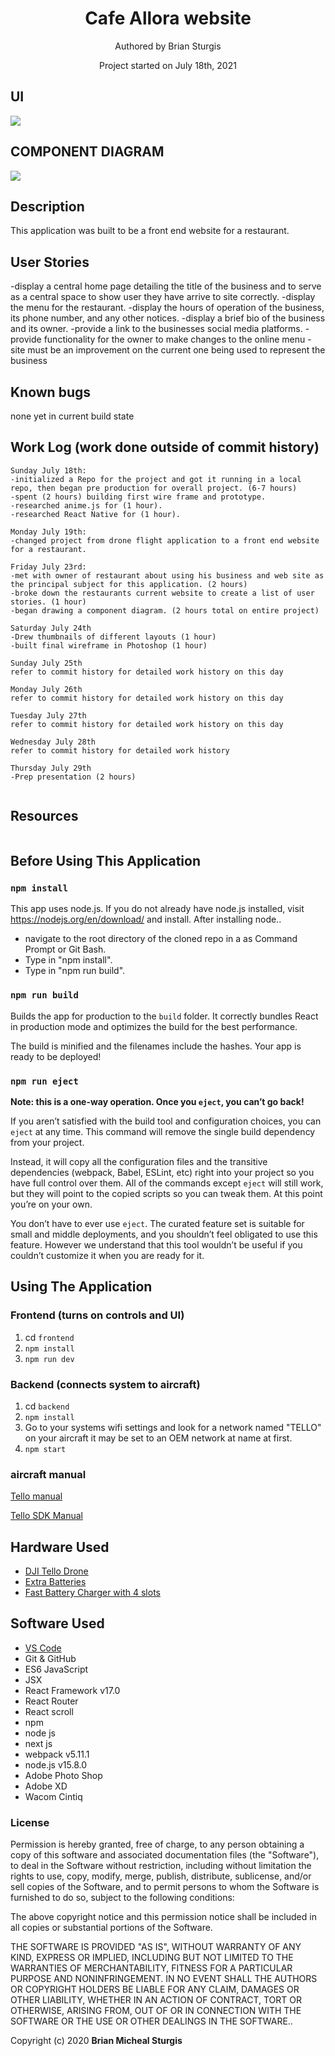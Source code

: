 <h1 align="center">Cafe Allora website  </h1>
<p align="center"> Authored by Brian Sturgis</p>
<p align="center">Project started on July 18th, 2021</p>

## UI
<img src="img/uiImg.png" width="auto" height="auto" > 

## COMPONENT DIAGRAM
<img src="img/componentDiagram.png" width="auto" height="auto" >

## Description
This application was built to be a front end website for a restaurant.  

## User Stories
-display a central home page detailing the title of the business and to serve as a central space to show user they have arrive to site correctly.
-display the menu for the restaurant.
-display the hours of operation of the business, its phone number, and any other notices.
-display a brief bio of the business and its owner.
-provide a link to the businesses social media platforms.
-provide functionality for the owner to make changes to the online menu
-site must be an improvement on the current one being used to represent the business


## Known bugs
none yet in current build state


## Work Log (work done outside of commit history)
```
Sunday July 18th:  
-initialized a Repo for the project and got it running in a local repo, then began pre production for overall project. (6-7 hours)
-spent (2 hours) building first wire frame and prototype.
-researched anime.js for (1 hour).
-researched React Native for (1 hour).

Monday July 19th: 
-changed project from drone flight application to a front end website for a restaurant.

Friday July 23rd: 
-met with owner of restaurant about using his business and web site as the principal subject for this application. (2 hours)
-broke down the restaurants current website to create a list of user stories. (1 hour)
-began drawing a component diagram. (2 hours total on entire project)

Saturday July 24th
-Drew thumbnails of different layouts (1 hour)
-built final wireframe in Photoshop (1 hour)

Sunday July 25th
refer to commit history for detailed work history on this day

Monday July 26th
refer to commit history for detailed work history on this day

Tuesday July 27th
refer to commit history for detailed work history on this day

Wednesday July 28th
refer to commit history for detailed work history

Thursday July 29th
-Prep presentation (2 hours)


```

## Resources
```

```

## Before Using This Application

### `npm install`
This app uses node.js. If you do not already have node.js installed, visit https://nodejs.org/en/download/ and install.
After installing node..
- navigate to the root directory of the cloned repo in a as Command Prompt or Git Bash.
- Type in "npm install".
- Type in "npm run build".

### `npm run build`
Builds the app for production to the `build` folder.
It correctly bundles React in production mode and optimizes the build for the best performance.

The build is minified and the filenames include the hashes.
Your app is ready to be deployed!

### `npm run eject`
**Note: this is a one-way operation. Once you `eject`, you can’t go back!**

If you aren’t satisfied with the build tool and configuration choices, you can `eject` at any time. This command will remove the single build dependency from your project.

Instead, it will copy all the configuration files and the transitive dependencies (webpack, Babel, ESLint, etc) right into your project so you have full control over them. All of the commands except `eject` will still work, but they will point to the copied scripts so you can tweak them. At this point you’re on your own.

You don’t have to ever use `eject`. The curated feature set is suitable for small and middle deployments, and you shouldn’t feel obligated to use this feature. However we understand that this tool wouldn’t be useful if you couldn’t customize it when you are ready for it.

## Using The Application
### Frontend (turns on controls and UI)
1. cd `frontend`
2. `npm install`
3. `npm run dev`

### Backend (connects system to aircraft)
1. cd `backend`
2. `npm install`
3. Go to your systems wifi settings and look for a network named "TELLO" on your aircraft it may be set to an OEM network at name at first.
4. `npm start`

### aircraft manual
[Tello manual](https://dl-cdn.ryzerobotics.com/downloads/Tello/20180404/Tello_User_Manual_V1.2_EN.pdf)

[Tello SDK Manual](https://dl-cdn.ryzerobotics.com/downloads/tello/20180910/Tello%20SDK%20Documentation%20EN_1.3.pdf)

## Hardware Used
* [DJI Tello Drone](https://amzn.to/2SvzqON)
* [Extra Batteries](https://amzn.to/2SyV70J)
* [Fast Battery Charger with 4 slots](https://amzn.to/2SAWqwb)

## Software Used
- [VS Code](https://code.visualstudio.com/download)
- Git & GitHub
- ES6 JavaScript
- JSX
- React Framework v17.0
- React Router
- React scroll
- npm
- node js
- next js
- webpack v5.11.1
- node.js v15.8.0
- Adobe Photo Shop
- Adobe XD
- Wacom Cintiq

### License
Permission is hereby granted, free of charge, to any person obtaining a copy of this software and associated documentation files (the "Software"), to deal in the Software without restriction, including without limitation the rights to use, copy, modify, merge, publish, distribute, sublicense, and/or sell copies of the Software, and to permit persons to whom the Software is furnished to do so, subject to the following conditions:

The above copyright notice and this permission notice shall be included in all copies or substantial portions of the Software.

THE SOFTWARE IS PROVIDED "AS IS", WITHOUT WARRANTY OF ANY KIND, EXPRESS OR IMPLIED, INCLUDING BUT NOT LIMITED TO THE WARRANTIES OF MERCHANTABILITY, FITNESS FOR A PARTICULAR PURPOSE AND NONINFRINGEMENT. IN NO EVENT SHALL THE AUTHORS OR COPYRIGHT HOLDERS BE LIABLE FOR ANY CLAIM, DAMAGES OR OTHER LIABILITY, WHETHER IN AN ACTION OF CONTRACT, TORT OR OTHERWISE, ARISING FROM, OUT OF OR IN CONNECTION WITH THE SOFTWARE OR THE USE OR OTHER DEALINGS IN THE SOFTWARE..

Copyright (c) 2020 **Brian Micheal Sturgis**